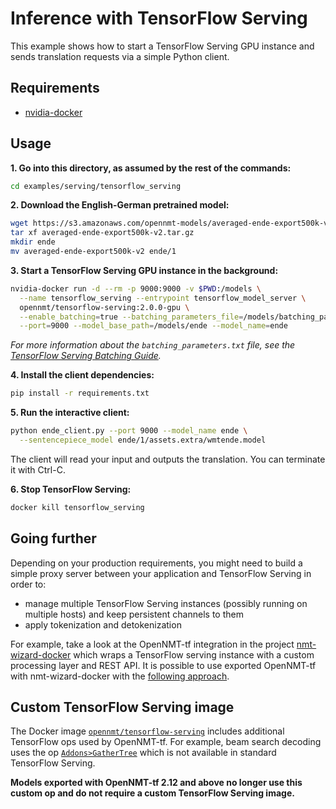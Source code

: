 # Inference with TensorFlow Serving

This example shows how to start a TensorFlow Serving GPU instance and sends translation requests via a simple Python client.

## Requirements

* [nvidia-docker](https://github.com/NVIDIA/nvidia-docker)

## Usage

**1\. Go into this directory, as assumed by the rest of the commands:**

```bash
cd examples/serving/tensorflow_serving
```

**2\. Download the English-German pretrained model:**

```bash
wget https://s3.amazonaws.com/opennmt-models/averaged-ende-export500k-v2.tar.gz
tar xf averaged-ende-export500k-v2.tar.gz
mkdir ende
mv averaged-ende-export500k-v2 ende/1
```

**3\. Start a TensorFlow Serving GPU instance in the background:**

```bash
nvidia-docker run -d --rm -p 9000:9000 -v $PWD:/models \
  --name tensorflow_serving --entrypoint tensorflow_model_server \
  opennmt/tensorflow-serving:2.0.0-gpu \
  --enable_batching=true --batching_parameters_file=/models/batching_parameters.txt \
  --port=9000 --model_base_path=/models/ende --model_name=ende
```

*For more information about the `batching_parameters.txt` file, see the [TensorFlow Serving Batching Guide](https://github.com/tensorflow/serving/tree/master/tensorflow_serving/batching).*

**4\. Install the client dependencies:**

```bash
pip install -r requirements.txt
```

**5\. Run the interactive client:**

```bash
python ende_client.py --port 9000 --model_name ende \
  --sentencepiece_model ende/1/assets.extra/wmtende.model
```

The client will read your input and outputs the translation. You can terminate it with Ctrl-C.

**6\. Stop TensorFlow Serving:**

```bash
docker kill tensorflow_serving
```

## Going further

Depending on your production requirements, you might need to build a simple proxy server between your application and TensorFlow Serving in order to:

* manage multiple TensorFlow Serving instances (possibly running on multiple hosts) and keep persistent channels to them
* apply tokenization and detokenization

For example, take a look at the OpenNMT-tf integration in the project [nmt-wizard-docker](https://github.com/OpenNMT/nmt-wizard-docker/blob/master/frameworks/opennmt_tf/entrypoint.py) which wraps a TensorFlow serving instance with a custom processing layer and REST API. It is possible to use exported OpenNMT-tf with nmt-wizard-docker with the [following approach](https://github.com/OpenNMT/nmt-wizard-docker/issues/46#issuecomment-456795844).

## Custom TensorFlow Serving image

The Docker image [`opennmt/tensorflow-serving`](https://hub.docker.com/r/opennmt/tensorflow-serving) includes additional TensorFlow ops used by OpenNMT-tf. For example, beam search decoding uses the op [`Addons>GatherTree`](https://github.com/tensorflow/addons/blob/master/tensorflow_addons/custom_ops/seq2seq/cc/ops/beam_search_ops.cc) which is not available in standard TensorFlow Serving.

**Models exported with OpenNMT-tf 2.12 and above no longer use this custom op and do not require a custom TensorFlow Serving image.**
